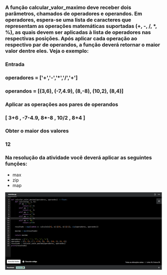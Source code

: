 ### A função calcular_valor_maximo deve receber dois parâmetros, chamados de operadores e operandos. Em operadores, espera-se uma lista de caracteres que representam as operações matemáticas suportadas (+, -, /, *, %), as quais devem ser aplicadas à lista de operadores nas respectivas posições. Após aplicar cada operação ao respectivo par de operandos, a função deverá retornar o maior valor dentre eles. Veja o exemplo:

### Entrada

### operadores = ['+','-','*','/','+']
### operandos  = [(3,6), (-7,4.9), (8,-8), (10,2), (8,4)]

### Aplicar as operações aos pares de operandos

### [ 3+6 , -7-4.9, 8*-8 , 10/2 , 8+4 ] 

### Obter o maior dos valores

### 12

### Na resolução da atividade você deverá aplicar as seguintes funções:

* max
* zip
* map

![Exercicio 4](<../evidencias/Sprint 4 Ex4.png>)